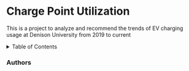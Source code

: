 # Charge Point Utilization
This is a project to analyze and recommend the trends of EV charging usage at Denison University from 2019 to current
<a name="readme-top"></a>
<!-- TABLE OF CONTENTS -->
<details>
  <summary>Table of Contents</summary>
  <ol>
    <li><a href="#Motivation">Motivation</a></li>
    <li><a href="#Authors">Authors</a></li>
    <li><a href="#Build Status">Build Status</a></li>
    <li><a href="#Requirements">Requirements</a></li>
    <li><a href="#Code files">Code Files</a></li>
    <li><a href="#Data files">Data Files</a></li>
    <li><a href="#How To Use">How To Use</a></li>
    <li><a href="#Contribute">Contribute</a></li>
    <li><a href="#Credits">Credit</a></li>
  </ol>
</details>

### Authors
